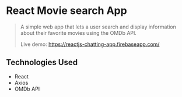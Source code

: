 # React Movie search App
> A simple web app that lets a user search and display information about their favorite movies using the OMDb API.
> 
> Live demo: https://reactjs-chatting-app.firebaseapp.com/

## Technologies Used
- React
- Axios
- OMDb API
